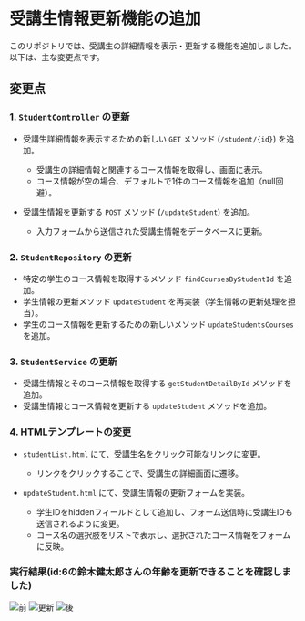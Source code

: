 
# 受講生情報更新機能の追加
このリポジトリでは、受講生の詳細情報を表示・更新する機能を追加しました。以下は、主な変更点です。
## 変更点
### 1. `StudentController` の更新
- 受講生詳細情報を表示するための新しい `GET` メソッド (`/student/{id}`) を追加。
  - 受講生の詳細情報と関連するコース情報を取得し、画面に表示。
  - コース情報が空の場合、デフォルトで1件のコース情報を追加（null回避）。
  
- 受講生情報を更新する `POST` メソッド (`/updateStudent`) を追加。
  - 入力フォームから送信された受講生情報をデータベースに更新。

### 2. `StudentRepository` の更新
- 特定の学生のコース情報を取得するメソッド `findCoursesByStudentId` を追加。
- 学生情報の更新メソッド `updateStudent` を再実装（学生情報の更新処理を担当）。
- 学生のコース情報を更新するための新しいメソッド `updateStudentsCourses` を追加。

### 3. `StudentService` の更新
- 受講生情報とそのコース情報を取得する `getStudentDetailById` メソッドを追加。
- 受講生情報とコース情報を更新する `updateStudent` メソッドを追加。

### 4. HTMLテンプレートの変更
- `studentList.html` にて、受講生名をクリック可能なリンクに変更。
  - リンクをクリックすることで、受講生の詳細画面に遷移。

- `updateStudent.html` にて、受講生情報の更新フォームを実装。
  - 学生IDをhiddenフィールドとして追加し、フォーム送信時に受講生IDも送信されるように変更。
  - コース名の選択肢をリストで表示し、選択されたコース情報をフォームに反映。

### 実行結果(id:6の鈴木健太郎さんの年齢を更新できることを確認しました)
![前](https://github.com/user-attachments/assets/ad8bdb05-edae-4794-9684-97c113421630)
![更新](https://github.com/user-attachments/assets/e8f65250-95ee-4524-9004-498cab8184b6)
![後](https://github.com/user-attachments/assets/6a5d9b6a-6c16-4de3-8c68-229a16b48798)
